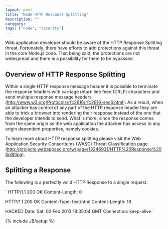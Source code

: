 ```yaml
---
layout: post
title: "Node HTTP Response Splitting"
description: ""
category: 
tags: ["node", "security"]
---
```


Web application developer should be aware of the HTTP Response Splitting threat.  Fortunately, there have efforts to add protections against this threat in the core Node.js code.  That being said, the protections are not widespread and there is a possibility for them to be bypassed.

## Overview of HTTP Response Splitting

Within a single HTTP response message header it is possible to terminate the response headers with carriage return line feed (CRLF) characters and send multiple response message headers (http://www.w3.org/Protocols/rfc2616/rfc2616-sec6.html).   As a result, when an attacker has control of any part of the HTTP response header they are able to trick a browser into rendering their response instead of the one that the developer intends to send.  What is more, since the response comes from the same origin as the web application the attacker has access to any origin dependent properties, namely cookies.

To learn more about HTTP response splitting please visit the Web Application Security Consortiums (WASC) Threat Classification page (http://projects.webappsec.org/w/page/13246931/HTTP%20Response%20Splitting).

## Splitting a Response

The following is a perfectly valid HTTP Response to a single request.

`
  HTTP/1.1 200 OK
  Content-Length: 0
   
  HTTP/1.1 200 OK
  Content-Type: text/html
  Content-Length: 19
   
  <html>HACKED</html>
  Date: Sat, 02 Feb 2013 18:35:04 GMT
  Connection: keep-alive
`

{% include JB/setup %}
